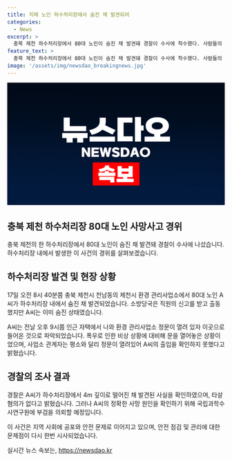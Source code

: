 ```yaml
---
title: 치매 노인 하수처리장에서 숨진 채 발견되어
categories:
  - News
excerpt: >
  충북 제천 하수처리장에서 80대 노인이 숨진 채 발견돼 경찰이 수사에 착수했다. 사람들의 관심을 끄는 이 사건은 노인 A씨가 하수처리장에 숨진 채 발견된 경위와 함께, 사업소의 관리 문제에 대한 의문을 불러일으키고 있다. A씨는 치매를 앓고 있었으며, 폭우로 인한 비상 상황으로 인해 환경 관리사업소의 정문이 열려 있었던 점이 돋보인다. 더불어 사업소 내 CCTV가 운영 중이었지만 A씨의 출입을 확인하지 못했다는 점이 논란을 불러일으키고 있다. 경찰은 A씨의 정확한 사망 원인을 규명하기 위해 국립과학수사연구원에 부검을 의뢰할 예정이다.
feature_text: >
  충북 제천 하수처리장에서 80대 노인이 숨진 채 발견돼 경찰이 수사에 착수했다. 사람들의 관심을 끄는 이 사건은 노인 A씨가 하수처리장에 숨진 채 발견된 경위와 함께, 사업소의 관리 문제에 대한 의문을 불러일으키고 있다. A씨는 치매를 앓고 있었으며, 폭우로 인한 비상 상황으로 인해 환경 관리사업소의 정문이 열려 있었던 점이 돋보인다. 더불어 사업소 내 CCTV가 운영 중이었지만 A씨의 출입을 확인하지 못했다는 점이 논란을 불러일으키고 있다. 경찰은 A씨의 정확한 사망 원인을 규명하기 위해 국립과학수사연구원에 부검을 의뢰할 예정이다.
image: '/assets/img/newsdao_breakingnews.jpg'
---
```


<p><img src="/assets/img/newsdao_breakingnews.jpg" alt="pcversion 속보" /></p>

<h2 data-ke-size="size26">충북 제천 하수처리장 80대 노인 사망사고 경위</h2>

<p data-ke-size="size16">충북 제천의 한 하수처리장에서 80대 노인이 숨진 채 발견돼 경찰이 수사에 나섰습니다. 하수처리장 내에서 발생한 이 사건의 경위를 살펴보겠습니다.</p>

<h2 data-ke-size="size24">하수처리장 발견 및 현장 상황</h2>

<p data-ke-size="size16">17일 오전 8시 40분쯤 충북 제천시 천남동의 제천시 환경 관리사업소에서 80대 노인 A씨가 하수처리장 내에서 숨진 채 발견되었습니다. 소방당국은 직원의 신고를 받고 출동했지만 A씨는 이미 숨진 상태였습니다.</p>

<p data-ke-size="size16">A씨는 전날 오후 9시쯤 인근 자택에서 나와 환경 관리사업소 정문이 열려 있자 이곳으로 들어온 것으로 파악되었습니다. 폭우로 인한 비상 상황에 대비해 문을 열어놓은 상황이었으며, 사업소 관계자는 평소와 달리 정문이 열려있어 A씨의 출입을 확인하지 못했다고 밝혔습니다.</p>

<h2 data-ke-size="size24">경찰의 조사 결과</h2>

<p data-ke-size="size16">경찰은 A씨가 하수처리장에서 4m 깊이로 떨어진 채 발견된 사실을 확인하였으며, 타살 혐의가 없다고 밝혔습니다. 그러나 A씨의 정확한 사망 원인을 확인하기 위해 국립과학수사연구원에 부검을 의뢰할 예정입니다.</p>

<p data-ke-size="size16">이 사건은 지역 사회에 공포와 안전 문제로 이어지고 있으며, 안전 점검 및 관리에 대한 문제점이 다시 한번 시사되었습니다.</p>
실시간 뉴스 속보는, <a href="https://newsdao.kr" rel="dofollow">https://newsdao.kr</a>



